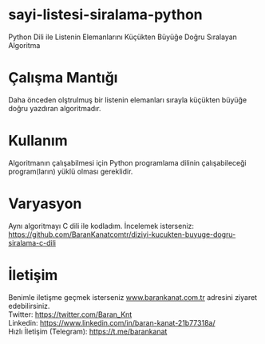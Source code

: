# sayi-listesi-siralama-python
Python Dili ile Listenin Elemanlarını Küçükten Büyüğe Doğru Sıralayan Algoritma

# Çalışma Mantığı
Daha önceden olştrulmuş bir listenin elemanları sırayla küçükten büyüğe doğru yazdıran algoritmadır.

# Kullanım
Algoritmanın çalışabilmesi için Python programlama dilinin çalışabileceği program(ların) yüklü olması gereklidir.

# Varyasyon
Aynı algoritmayı C dili ile kodladım. İncelemek isterseniz: https://github.com/BaranKanatcomtr/diziyi-kucukten-buyuge-dogru-siralama-c-dili

# İletişim
Benimle iletişme geçmek isterseniz www.barankanat.com.tr adresini ziyaret edebilirsiniz.                          
Twitter: https://twitter.com/Baran_Knt                          
Linkedin: https://www.linkedin.com/in/baran-kanat-21b77318a/                          
Hızlı İletişim (Telegram): https://t.me/barankanat   
